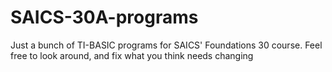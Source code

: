 # SAICS-30A-programs
Just a bunch of TI-BASIC programs for SAICS' Foundations 30 course.
Feel free to look around, and fix what you think needs changing

